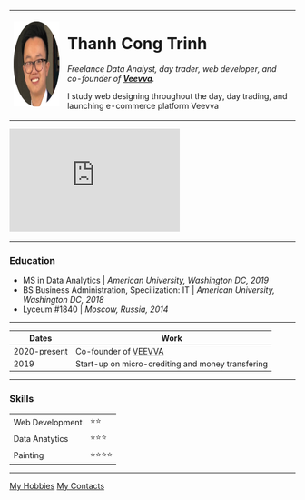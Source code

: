 <html>

<head>
  <meta charset="utf-8">
  <title>😃Cong's Personal Site</title>
</head>
<body>

  <table cellspacing="10">
    <tr>
     <td><img src="images/Cong.png" alt="Trinh Thanh Cong photo" style="width:150px;height:150px;"></td>
     <td>
       <h1> Thanh Cong Trinh </h1>
       <p>
         <em>Freelance Data Analyst, day trader, web developer, and co-founder of <strong><a href="https://www.veevva.com/"  target="_blank">Veevva</a></strong>.</em></p>
       <p> I study web designing throughout the day, day trading, and launching e-commerce platform Veevva</p></td>
    </tr>
  </table>
<iframe width="300" height="181" src="https://www.youtube.com/embed/MvBYPiaE-E8" frameborder="0"  allowfullscreen></iframe>
  <hr size="2" noshade />
  <h3>Education</h3>
  <ul>
    <li>
      MS in Data Analytics | <em>American University, Washington DC, 2019</em>
      </li>
    <li>
      BS Business Administration, Specilization: IT | <em>American University, Washington DC, 2018</em>
      </li>
    <li>
      Lyceum #1840 | <em>Moscow, Russia, 2014</em>
      </li>
    </ul>
    <hr size="2" noshade>
<table cellspacing="10">
  <thead>
    <tr>
    <th>Dates</th>
    <th>Work</th>
  </tr>
</thead>
  <tbody>
    <tr>
      <td>2020-present</td>
      <td>Co-founder of <a href="https://www.veevva.com">VEEVVA</a></td>
    </tr>
    <tr>
      <td>2019</td>
      <td>Start-up on micro-crediting and money transfering</td>
    </tr>
  </tbody>
</table>
  <hr size="2" noshade>
  <h3>Skills</h3>
  <table cellspacing="10">
    <tr>
      <td>Web Development</td>
      <td>⭐⭐</td>
    </tr>
    <tr>
      <td>Data Anatytics</td>
      <td>⭐⭐⭐</td>
    </tr>
    <tr>
      <td>Painting</td>
      <td>⭐⭐⭐⭐</td>
    </tr>
  </table>
  <hr>
 <a href="Hobbies.html" target="_blank">My Hobbies</a>
  <a href="My Contacts.html" target="_blank">My Contacts</a>
</body>

</html>
